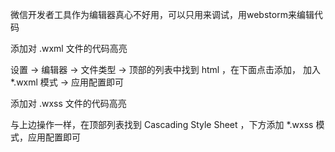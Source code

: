 

微信开发者工具作为编辑器真心不好用，可以只用来调试，用webstorm来编辑代码

添加对 .wxml 文件的代码高亮

设置 -> 编辑器 -> 文件类型 -> 顶部的列表中找到 html ，在下面点击添加， 加入 *.wxml 模式 -> 应用配置即可

添加对 .wxss 文件的代码高亮

与上边操作一样，在顶部列表找到 Cascading Style Sheet ，下方添加 *.wxss 模式，应用配置即可